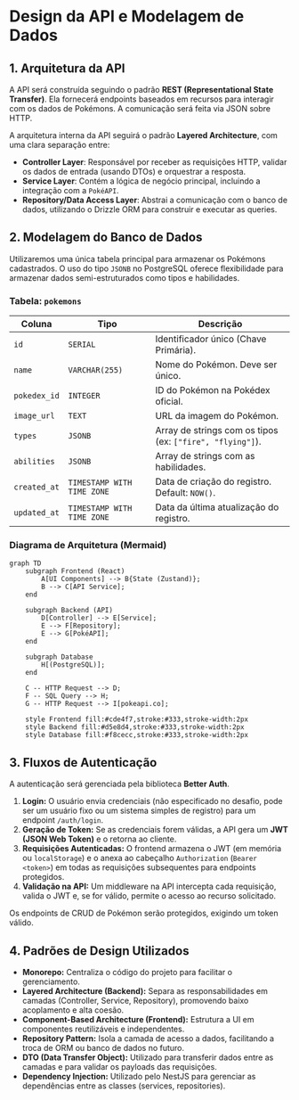 # Design da API e Modelagem de Dados

## 1. Arquitetura da API

A API será construída seguindo o padrão **REST (Representational State Transfer)**. Ela fornecerá endpoints baseados em recursos para interagir com os dados de Pokémons. A comunicação será feita via JSON sobre HTTP.

A arquitetura interna da API seguirá o padrão **Layered Architecture**, com uma clara separação entre:
-   **Controller Layer**: Responsável por receber as requisições HTTP, validar os dados de entrada (usando DTOs) e orquestrar a resposta.
-   **Service Layer**: Contém a lógica de negócio principal, incluindo a integração com a `PokéAPI`.
-   **Repository/Data Access Layer**: Abstrai a comunicação com o banco de dados, utilizando o Drizzle ORM para construir e executar as queries.

## 2. Modelagem do Banco de Dados

Utilizaremos uma única tabela principal para armazenar os Pokémons cadastrados. O uso do tipo `JSONB` no PostgreSQL oferece flexibilidade para armazenar dados semi-estruturados como tipos e habilidades.

### Tabela: `pokemons`

| Coluna         | Tipo                  | Descrição                                           |
| -------------- | --------------------- | --------------------------------------------------- |
| `id`           | `SERIAL`              | Identificador único (Chave Primária).               |
| `name`         | `VARCHAR(255)`        | Nome do Pokémon. Deve ser único.                    |
| `pokedex_id`   | `INTEGER`             | ID do Pokémon na Pokédex oficial.                   |
| `image_url`    | `TEXT`                | URL da imagem do Pokémon.                           |
| `types`        | `JSONB`               | Array de strings com os tipos (ex: `["fire", "flying"]`). |
| `abilities`    | `JSONB`               | Array de strings com as habilidades.                |
| `created_at`   | `TIMESTAMP WITH TIME ZONE` | Data de criação do registro. Default: `NOW()`.    |
| `updated_at`   | `TIMESTAMP WITH TIME ZONE` | Data da última atualização do registro.             |

### Diagrama de Arquitetura (Mermaid)

```mermaid
graph TD
    subgraph Frontend (React)
        A[UI Components] --> B{State (Zustand)};
        B --> C[API Service];
    end

    subgraph Backend (API)
        D[Controller] --> E[Service];
        E --> F[Repository];
        E --> G[PokéAPI];
    end

    subgraph Database
        H[(PostgreSQL)];
    end

    C -- HTTP Request --> D;
    F -- SQL Query --> H;
    G -- HTTP Request --> I[pokeapi.co];

    style Frontend fill:#cde4f7,stroke:#333,stroke-width:2px
    style Backend fill:#d5e8d4,stroke:#333,stroke-width:2px
    style Database fill:#f8cecc,stroke:#333,stroke-width:2px
```

## 3. Fluxos de Autenticação

A autenticação será gerenciada pela biblioteca **Better Auth**.

1.  **Login:** O usuário envia credenciais (não especificado no desafio, pode ser um usuário fixo ou um sistema simples de registro) para um endpoint `/auth/login`.
2.  **Geração de Token:** Se as credenciais forem válidas, a API gera um **JWT (JSON Web Token)** e o retorna ao cliente.
3.  **Requisições Autenticadas:** O frontend armazena o JWT (em memória ou `localStorage`) e o anexa ao cabeçalho `Authorization` (`Bearer <token>`) em todas as requisições subsequentes para endpoints protegidos.
4.  **Validação na API:** Um middleware na API intercepta cada requisição, valida o JWT e, se for válido, permite o acesso ao recurso solicitado.

Os endpoints de CRUD de Pokémon serão protegidos, exigindo um token válido.

## 4. Padrões de Design Utilizados

-   **Monorepo:** Centraliza o código do projeto para facilitar o gerenciamento.
-   **Layered Architecture (Backend):** Separa as responsabilidades em camadas (Controller, Service, Repository), promovendo baixo acoplamento e alta coesão.
-   **Component-Based Architecture (Frontend):** Estrutura a UI em componentes reutilizáveis e independentes.
-   **Repository Pattern:** Isola a camada de acesso a dados, facilitando a troca de ORM ou banco de dados no futuro.
-   **DTO (Data Transfer Object):** Utilizado para transferir dados entre as camadas e para validar os payloads das requisições.
-   **Dependency Injection:** Utilizado pelo NestJS para gerenciar as dependências entre as classes (services, repositories).
